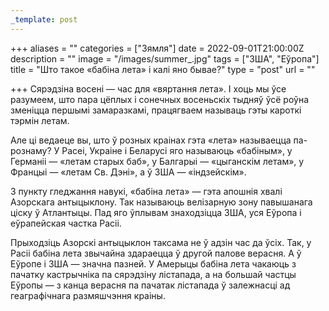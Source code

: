 ```yaml
---
_template: post
---
```




+++
aliases = ""
categories = ["Зямля"]
date = 2022-09-01T21:00:00Z
description = ""
image = "/images/summer_.jpg"
tags = ["ЗША", "Еўропа"]
title = "Што такое «бабіна лета» і калі яно бывае?"
type = "post"
url = ""

+++
Сярэдзіна восені — час для «вяртання лета». І хоць мы ўсе разумеем, што пара цёплых і сонечных восеньскіх тыдняў ўсё роўна зменіцца першымі замаразкамі, працягваем называць гэты кароткi тэрмiн летам.  
  
Але ці ведаеце вы, што ў розных краінах гэта «лета» называецца па-рознаму? У Расеі, Украіне і Беларусі яго называюць «бабіным», у Германіі — «летам старых баб», у Балгарыі — «цыганскім летам», у Францыі — «летам Св. Дэні», а ў ЗША — «індзейскім».  
  
З пункту гледжання навукі, «бабіна лета» — гэта апошнія хвалі Азорскага антыцыклону. Так называюць велізарную зону павышанага ціску ў Атлантыцы. Пад яго ўплывам знаходзіцца ЗША, уся Еўропа і еўрапейская частка Расіі.  
  
Прыходзіць Азорскі антыцыклон таксама не ў адзін час да ўсіх. Так, у Расіі бабіна лета звычайна здараецца ў другой палове верасня. А ў Еўропе і ЗША — значна пазней. У Амерыцы бабіна лета чакаюць з пачатку кастрычніка па сярэдзіну лістапада, а на большай частцы Еўропы — з канца верасня па пачатак лістапада ў залежнасці ад геаграфічнага размяшчэння краіны.
